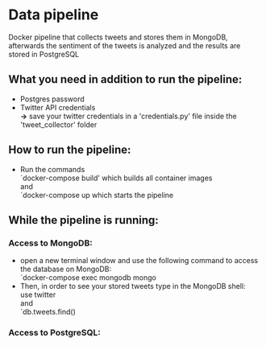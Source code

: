 # Data pipeline

Docker pipeline that collects tweets and stores them in MongoDB, afterwards the sentiment of the tweets is analyzed and the results are stored in PostgreSQL




## What you need in addition to run the pipeline:
* Postgres password
* Twitter API credentials  
  **&rarr;** save your twitter credentials in a 'credentials.py' file inside the 'tweet_collector' folder
  
  

## How to run the pipeline:
* Run the commands  
  ´docker-compose build' which builds all container images  
  and   
  ´docker-compose up which starts the pipeline
  
  
  
## While the pipeline is running:

### Access to MongoDB:
  - open a new terminal window and use the following command to access the database on MongoDB:   
    ´docker-compose exec mongodb mongo  
  - Then, in order to see your stored tweets type in the MongoDB shell:  
    use twitter  
    and   
    ´db.tweets.find()
    
### Access to PostgreSQL:


  
